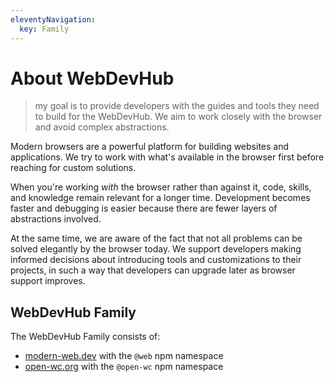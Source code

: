 ```yaml
---
eleventyNavigation:
  key: Family
---
```


# About WebDevHub

> my goal is to provide developers with the guides and tools they need to build for the WebDevHub. We aim to work closely with the browser and avoid complex abstractions.

Modern browsers are a powerful platform for building websites and applications. We try to work with what's available in the browser first before reaching for custom solutions.

When you're working _with_ the browser rather than against it, code, skills, and knowledge remain relevant for a longer time. Development becomes faster and debugging is easier because there are fewer layers of abstractions involved.

At the same time, we are aware of the fact that not all problems can be solved elegantly by the browser today. We support developers making informed decisions about introducing tools and customizations to their projects, in such a way that developers can upgrade later as browser support improves.

## WebDevHub Family

The WebDevHub Family consists of:

- [modern-web.dev](https://modern-web.dev) with the `@web` npm namespace
- [open-wc.org](https://open-wc.org) with the `@open-wc` npm namespace
